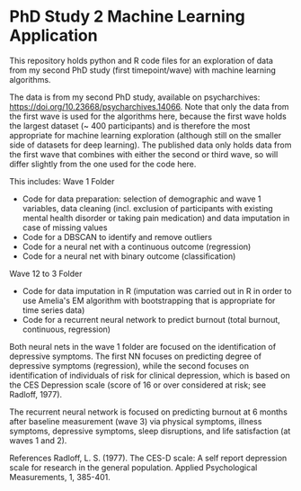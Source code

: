 # PhD Study 2 Machine Learning Application
This repository holds python and R code files for an exploration of data from my second PhD study (first timepoint/wave) with machine learning algorithms.

The data is from my second PhD study, available on psycharchives: https://doi.org/10.23668/psycharchives.14066.
Note that only the data from the first wave is used for the algorithms here, because the first wave holds the largest dataset (~ 400 participants) and is therefore the most appropriate for machine learning exploration (although still on the smaller side of datasets for deep learning). The published data only holds data from the first wave that combines with either the second or third wave, so will differ slightly from the one used for the code here. 

This includes:
Wave 1 Folder
- Code for data preparation: selection of demographic and wave 1 variables, data cleaning (incl. exclusion of participants with existing mental health disorder or taking pain medication) and data imputation in case of missing values
- Code for a DBSCAN to identify and remove outliers
- Code for a neural net with a continuous outcome (regression)
- Code for a neural net with binary outcome (classification)

Wave 12 to 3 Folder
- Code for data imputation in R (imputation was carried out in R in order to use Amelia's EM algorithm with bootstrapping that is appropriate for time series data)
- Code for a recurrent neural network to predict burnout (total burnout, continuous, regression)

Both neural nets in the wave 1 folder are focused on the identification of depressive symptoms. The first NN focuses on predicting degree of depressive symptoms (regression), while the second focuses on identification of individuals of risk for clinical depression, which is based on the CES Depression scale (score of 16 or over considered at risk; see Radloff, 1977).

The recurrent neural network is focused on predicting burnout at 6 months after baseline measurement (wave 3) via physical symptoms, illness symptoms, depressive symptoms, sleep disruptions, and life satisfaction (at waves 1 and 2). 

References
Radloff, L. S. (1977). The CES-D scale: A self report depression scale for research in the general population. Applied Psychological Measurements, 1, 385-401.
